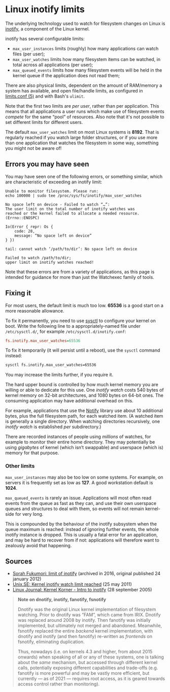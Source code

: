 # Linux inotify limits

The underlying technology used to watch for filesystem changes on Linux is
[inotify](https://www.kernel.org/doc/html/latest/filesystems/inotify.html), a
component of the Linux kernel.

inotify has several configurable limits:

- `max_user_instances` limits (roughly) how many applications can watch files
  (per user);
- `max_user_watches` limits how many filesystem items can be watched, in total
  across all applications (per user);
- `max_queued_events` limits how many filesystem events will be held in the
  kernel queue if the application does not read them;

There are also physical limits, dependent on the amount of RAM/memory a system
has available, and open file/handle limits, as configured in
[limits.conf (5)](https://man.archlinux.org/man/limits.conf.5) and with Bash's
`ulimit`.

Note that the first two limits are _per user_, rather than per application.
This means that all applications a user runs which make use of filesystem
events _compete_ for the same “pool” of resources. Also note that it's not
possible to set different limits for different users.

The default `max_user_watches` limit on most Linux systems is **8192**. That is
regularly reached if you watch large folder structures, or if you use more than
one application that watches the filesystem in some way, something you might
not be aware of!

## Errors you may have seen

You may have seen one of the following errors, or something similar, which are
characteristic of exceeding an inotify limit:

```plain
Unable to monitor filesystem. Please run:
echo 100000 | sudo tee /proc/sys/fs/inotify/max_user_watches
```

```plain
No space left on device - Failed to watch “…”:
The user limit on the total number of inotify watches was
reached or the kernel failed to allocate a needed resource.
(Errno::ENOSPC)
```

```plain
Io(Error { repr: Os {
	code: 28,
	message: “No space left on device”
} })
```

```plain
tail: cannot watch ‘/path/to/dir’: No space left on device
```

```plain
Failed to watch /path/to/dir;
upper limit on inotify watches reached!
```

Note that these errors are from a variety of applications, as this page is
intended for guidance for more than just the Watchexec family of tools.

## Fixing it

For most users, the default limit is much too low. **65536** is a good start on
a more reasonable allowance.

To fix it permanently, you need to use
[sysctl](https://man.archlinux.org/man/core/systemd/sysctl.d.5.en) to configure
your kernel on boot. Write the following line to a appropriately-named file
under `/etc/sysctl.d/`, for example `/etc/sysctl.d/inotify.conf`:

```ini
fs.inotify.max_user_watches=65536
```

To fix it temporarily (it will persist until a reboot), use the `sysctl`
command instead:

```bash
sysctl fs.inotify.max_user_watches=65536
```

You may increase the limits further, if you require it.

The hard upper bound is controlled by how much kernel memory you are willing or
able to dedicate for this use. One _inotify watch_ costs 540 bytes of kernel
memory on 32-bit architectures, and 1080 bytes on 64-bit ones. The consuming
application may have additional overhead on this.

For example, applications that use the
[Notify](https://github.com/notify-rs/notify) library use about 10 additional
bytes, plus the full filesystem path, for each watched item. (A watched item is
generally a single directory. When watching directories recursively, one
_inotify watch_ is established _per_ subdirectory.)

There are recorded instances of people using _millions_ of watches, for example
to monitor their entire home directory. They may potentially be using
_gigabytes_ of kernel (which isn’t swappable) and userspace (which is) memory
for that purpose.

### Other limits

`max_user_instances` may also be too low on some systems. For example, on
servers it is frequently set as low as **127**. A good workstation default is
**1024**.

`max_queued_events` is rarely an issue. Applications will most often read
events from the queue as fast as they can, and use their own userspace queues
and structures to deal with them, so events will not remain kernel-side for
very long.

This is compounded by the behaviour of the inotify subsystem when the queue
maximum is reached: instead of ignoring further events, the whole inotify
instance is dropped. This is usually a fatal error for an application, and may
be hard to recover from if not: applications will therefore want to zealously
avoid that happening.

## Sources

- [Sorah Fukumori: limit of inotify](http://web.archive.org/web/20161106193425/http://blog.sorah.jp/2012/01/24/inotify-limitation) (archived in 2016, original published 24 january 2012)
- [Unix.SE: Kernel inotify watch limit reached](https://unix.stackexchange.com/questions/13751/kernel-inotify-watch-limit-reached) (25 may 2011)
- [Linux Journal: Kernel Korner - Intro to inotify](http://www.linuxjournal.com/article/8478) (28 september 2005)

> **Note on dnotify, inotify, fanotify, fsnotify**
>
> Dnotify was the original Linux kernel implementation of filesystem watching.
> Prior to dnotify was “FAM”, which came from IRIX. Dnotify was replaced around
> 2008 by inotify. Then fanotify was initially implemented, but ultimately not
> merged and abandoned. Meanwhile, fsnotify replaced the entire _backend_
> kernel implementation, with dnotify and inotify (and then fanotify)
> re-written as _frontends_ on fsnotify, eliminating duplication.
>
> Thus, nowadays (i.e. on kernels 4.3 and higher, from about 2015 onwards) when
> speaking of all or any of these systems, one is talking about the _same_
> mechanism, but accessed through different kernel calls, potentially exposing
> different capabilities and trade-offs (e.g. fanotify is more powerful and may
> be vastly more efficient, but currently — as of 2021 — requires root access,
> as it is geared towards access control rather than monitoring).
